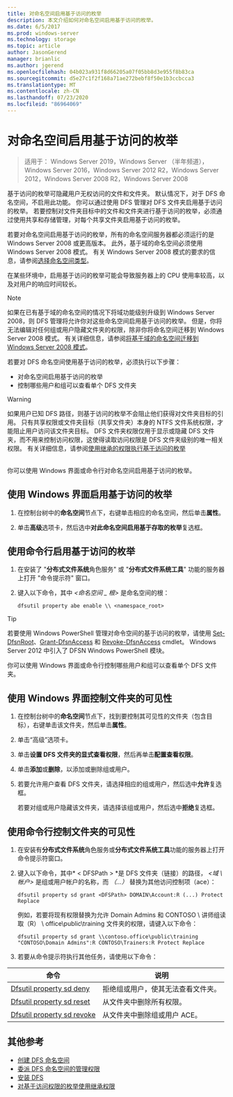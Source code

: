 ```yaml
---
title: 对命名空间启用基于访问的枚举
description: 本文介绍如何对命名空间启用基于访问的枚举。
ms.date: 6/5/2017
ms.prod: windows-server
ms.technology: storage
ms.topic: article
author: JasonGerend
manager: brianlic
ms.author: jgerend
ms.openlocfilehash: 04b023a931f8d66205a07f05bb8d3e955f8b83ca
ms.sourcegitcommit: d5e27c1f2f168a71ae272bebf8f50e1b3ccbcca3
ms.translationtype: MT
ms.contentlocale: zh-CN
ms.lasthandoff: 07/23/2020
ms.locfileid: "86964069"
---
```

# <a name="enable-access-based-enumeration-on-a-namespace"></a>对命名空间启用基于访问的枚举

> 适用于： Windows Server 2019，Windows Server （半年频道），Windows Server 2016，Windows Server 2012 R2，Windows Server 2012，Windows Server 2008 R2，Windows Server 2008

基于访问的枚举可隐藏用户无权访问的文件和文件夹。 默认情况下，对于 DFS 命名空间，不启用此功能。 你可以通过使用 DFS 管理对 DFS 文件夹启用基于访问的枚举。 若要控制对文件夹目标中的文件和文件夹进行基于访问的枚举，必须通过使用共享和存储管理，对每个共享文件夹启用基于访问的枚举。

若要对命名空间启用基于访问的枚举，所有的命名空间服务器都必须运行的是 Windows Server 2008 或更高版本。 此外，基于域的命名空间必须使用 Windows Server 2008 模式。 有关 Windows Server 2008 模式的要求的信息，请参阅[选择命名空间类型](choose-a-namespace-type.md)。

在某些环境中，启用基于访问的枚举可能会导致服务器上的 CPU 使用率较高，以及对用户的响应时间较长。

> [!NOTE]
> 如果在已有基于域的命名空间的情况下将域功能级别升级到 Windows Server 2008，则 DFS 管理将允许你对这些命名空间启用基于访问的枚举。 但是，你将无法编辑对任何组或用户隐藏文件夹的权限，除非你将命名空间迁移到 Windows Server 2008 模式。 有关详细信息，请参阅[将基于域的命名空间迁移到 Windows Server 2008 模式](migrate-a-domain-based-namespace-to-windows-server-2008-mode.md)。


若要对 DFS 命名空间使用基于访问的枚举，必须执行以下步骤：

-   对命名空间启用基于访问的枚举
-   控制哪些用户和组可以查看单个 DFS 文件夹


> [!WARNING]
> 如果用户已知 DFS 路径，则基于访问的枚举不会阻止他们获得对文件夹目标的引用。 只有共享权限或文件夹目标（共享文件夹）本身的 NTFS 文件系统权限，才能阻止用户访问该文件夹目标。 DFS 文件夹权限仅用于显示或隐藏 DFS 文件夹，而不用来控制访问权限，这使得读取访问权限是 DFS 文件夹级别的唯一相关权限。 有关详细信息，请参阅[使用继承的权限执行基于访问的枚举](/previous-versions/windows/it-pro/windows-server-2008-R2-and-2008/dd834874(v=ws.11))

<br />
你可以使用 Windows 界面或命令行对命名空间启用基于访问的枚举。

## <a name="to-enable-access-based-enumeration-by-using-the-windows-interface"></a>使用 Windows 界面启用基于访问的枚举

1.  在控制台树中的**命名空间**节点下，右键单击相应的命名空间，然后单击**属性**。

2.  单击**高级**选项卡，然后选中**对此命名空间启用基于存取的枚举**复选框。

## <a name="to-enable-access-based-enumeration-by-using-a-command-line"></a>使用命令行启用基于访问的枚举

1.  在安装了 "**分布式文件系统**角色服务" 或 "**分布式文件系统工具**" 功能的服务器上打开 "命令提示符" 窗口。

2.  键入以下命令，其中 *<命名空间 \_ 根>* 是命名空间的根：

    ```
    dfsutil property abe enable \\ <namespace_root>
    ```

> [!TIP]
> 若要使用 Windows PowerShell 管理对命令空间的基于访问的枚举，请使用 [Set-DfsnRoot](/previous-versions/windows/it-pro/windows-server-2008-R2-and-2008/dd834874(v=ws.11))、[Grant-DfsnAccess](/previous-versions/windows/it-pro/windows-server-2008-R2-and-2008/dd834874(v=ws.11)) 和 [Revoke-DfsnAccess](/previous-versions/windows/it-pro/windows-server-2008-R2-and-2008/dd834874(v=ws.11)) cmdlet。 Windows Server 2012 中引入了 DFSN Windows PowerShell 模块。

你可以使用 Windows 界面或命令行控制哪些用户和组可以查看单个 DFS 文件夹。

## <a name="to-control-folder-visibility-by-using-the-windows-interface"></a>使用 Windows 界面控制文件夹的可见性

1.  在控制台树中的**命名空间**节点下，找到要控制其可见性的文件夹（包含目标），右键单击该文件夹，然后单击**属性**。

2.  单击“高级”选项卡。

3.  单击**设置 DFS 文件夹的显式查看权限**，然后再单击**配置查看权限**。

4.  单击**添加**或**删除**，以添加或删除组或用户。

5.  若要允许用户查看 DFS 文件夹，请选择相应的组或用户，然后选中**允许**复选框。

    若要对组或用户隐藏该文件夹，请选择该组或用户，然后选中**拒绝**复选框。

## <a name="to-control-folder-visibility-by-using-a-command-line"></a>使用命令行控制文件夹的可见性

1. 在安装有**分布式文件系统**角色服务或**分布式文件系统工具**功能的服务器上打开命令提示符窗口。

2. 键入以下命令，其中* &lt; DFSPath &gt; *是 DFS 文件夹（链接）的路径， *<域 \\ 帐户>* 是组或用户帐户的名称，而 *（...）* 替换为其他访问控制项（ace）：

   ```
   dfsutil property sd grant <DFSPath> DOMAIN\Account:R (...) Protect Replace
   ```

   例如，若要将现有权限替换为允许 Domain Admins 和 CONTOSO \\ 讲师组读取（R） \\ office\public\training 文件夹的权限，请键入以下命令：

   ```
   dfsutil property sd grant \\contoso.office\public\training "CONTOSO\Domain Admins":R CONTOSO\Trainers:R Protect Replace
   ```

3. 若要从命令提示符执行其他任务，请使用以下命令：


| 命令 | 说明 |
|---|---|
|[Dfsutil property sd deny](/previous-versions/windows/it-pro/windows-server-2008-R2-and-2008/dd759150(v=ws.11))|拒绝组或用户，使其无法查看文件夹。|
|[Dfsutil property sd reset](/previous-versions/windows/it-pro/windows-server-2008-R2-and-2008/dd759150(v=ws.11)) |从文件夹中删除所有权限。|
|[Dfsutil property sd revoke](/previous-versions/windows/it-pro/windows-server-2008-R2-and-2008/dd759150(v=ws.11))| 从文件夹中删除组或用户 ACE。 |

## <a name="additional-references"></a>其他参考

-   [创建 DFS 命名空间](create-a-dfs-namespace.md)
-   [委派 DFS 命名空间的管理权限](delegate-management-permissions-for-dfs-namespaces.md)
-   [安装 DFS](/previous-versions/windows/it-pro/windows-server-2008-R2-and-2008/cc731089(v=ws.11))
-   [对基于访问权限的枚举使用继承权限](using-inherited-permissions-with-access-based-enumeration.md)
